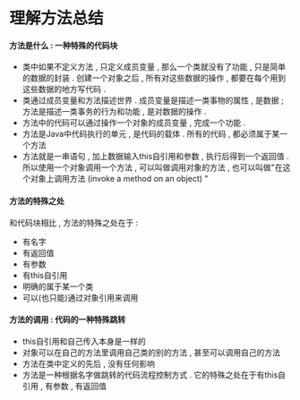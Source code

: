 # 理解方法总结

#### 方法是什么 : 一种特殊的代码块

* 类中如果不定义方法 , 只定义成员变量 , 那么一个类就没有了功能 , 只是简单的数据的封装 . 创建一个对象之后 , 所有对这些数据的操作 , 都要在每个用到这些数据的地方写代码 . 
* 类通过成员变量和方法描述世界 . 成员变量是描述一类事物的属性 , 是数据 ; 方法是描述一类事务的行为和功能 , 是对数据的操作 . 
* 方法中的代码可以通过操作一个对象的成员变量 , 完成一个功能 . 
* 方法是Java中代码执行的单元 , 是代码的载体 . 所有的代码 , 都必须属于某一个方法
* 方法就是一串语句 , 加上数据输入this自引用和参数 , 执行后得到一个返回值 . 所以使用一个对象调用一个方法 , 可以叫做调用对象的方法 , 也可以叫做"在这个对象上调用方法 \(invoke a method on an object\) "

#### 方法的特殊之处

和代码块相比 , 方法的特殊之处在于 :

* 有名字
* 有返回值
* 有参数
* 有this自引用
* 明确的属于某一个类
* 可以\(也只能\)通过对象引用来调用

#### 方法的调用 : 代码的一种特殊跳转

* this自引用和自己传入本身是一样的
* 对象可以在自己的方法里调用自己类的别的方法 , 甚至可以调用自己的方法
* 方法在类中定义的先后 , 没有任何影响
* 方法是一种根据名字做跳转的代码流程控制方式 . 它的特殊之处在于有this自引用 , 有参数 , 有返回值



